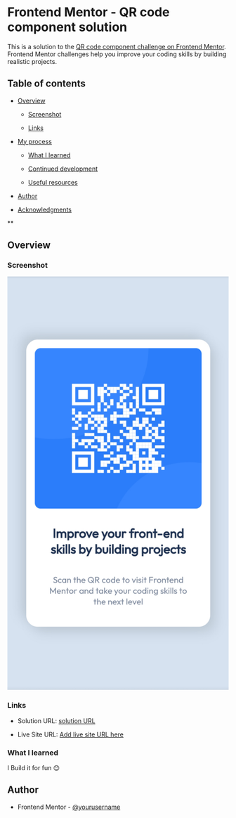 
# Frontend Mentor - QR code component solution

This is a solution to the [QR code component challenge on Frontend Mentor](https://www.frontendmentor.io/challenges/qr-code-component-iux_sIO_H). Frontend Mentor challenges help you improve your coding skills by building realistic projects. 

## Table of contents

- [Overview](#overview)

  - [Screenshot](#screenshot)

  - [Links](#links)

- [My process](#my-process)

  - [What I learned](#what-i-learned)

  - [Continued development](#continued-development)

  - [Useful resources](#useful-resources)

- [Author](#author)

- [Acknowledgments](#acknowledgments)

**
## Overview

### Screenshot

![Screenshot](mobile.png)

### Links

- Solution URL: [solution URL](https://dev-qrcode.netlify.app/)

- Live Site URL: [Add live site URL here](https://dev-qrcode.netlify.app/)

### What I learned

I Build it for fun 😊 

## Author

- Frontend Mentor - [@yourusername](https://www.frontendmentor.io/profile/devnasfam)
